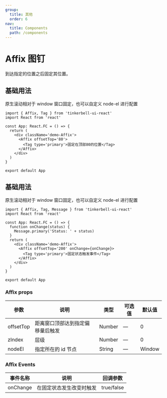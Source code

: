 ```yaml
---
group:
  title: 其他
  order: 6
nav:
  title: Components
  path: /components
---
```


# Affix 图钉

到达指定的位置之后固定其位置。

## 基础用法

原生滚动相对于 window 窗口固定，也可以自定义 node-el 进行配置

```tsx
import { Affix, Tag } from 'tinkerbell-ui-react'
import React from 'react'

const App: React.FC = () => {
  return (
    <div className='demo-Affix'>
      <Affix offsetTop='80'>
        <Tag type='primary'>固定在顶部80的位置</Tag>
      </Affix>
    </div>
  )
}

export default App
```

## 基础用法

原生滚动相对于 window 窗口固定，也可以自定义 node-el 进行配置

```tsx
import { Affix, Tag, Message } from 'tinkerbell-ui-react'
import React from 'react'

const App: React.FC = () => {
  function onChange(status) {
    Message.primary('Status: ' + status)
  }
  return (
    <div className='demo-Affix'>
      <Affix offsetTop='200' onChange={onChange}>
        <Tag type='primary'>固定状态触发事件</Tag>
      </Affix>
    </div>
  )
}

export default App
```

### Affix props

| 参数      | 说明                             | 类型   | 可选值 | 默认值 |
| --------- | -------------------------------- | ------ | ------ | ------ |
| offsetTop | 距离窗口顶部达到指定偏移量后触发 | Number | —      | 0      |
| zIndex    | 层级                             | Number | —      | 0      |
| nodeEl    | 指定所在的 id 节点               | String | —      | Window |

### Affix Events

| 事件名称 | 说明                     | 回调参数   |
| -------- | ------------------------ | ---------- |
| onChange | 在固定状态发生改变时触发 | true/false |
